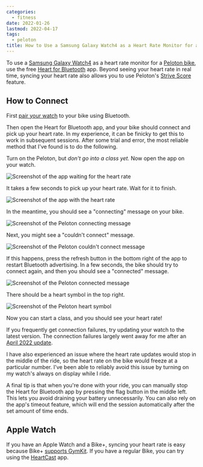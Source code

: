 ```yaml
---
categories:
  - fitness
date: 2022-01-26
lastmod: 2022-04-17
tags:
  - peloton
title: How to Use a Samsung Galaxy Watch4 as a Heart Rate Monitor for a Peloton Bike
---
```


To use a [Samsung Galaxy
Watch4](https://www.amazon.com/Samsung-Electronics-Smartwatch-Detection-Bluetooth/dp/B096BJLZZM?&linkCode=ll1&tag=thdalo00-20&linkId=edd3ac30f2add8f2a278045edc1c8a84&language=en_US&ref_=as_li_ss_tl)
as a heart rate monitor for a [Peloton bike](https://www.onepeloton.com/bikes),
use the free [Heart for
Bluetooth](https://play.google.com/store/apps/details?id=lukas.the.coder.heartforbluetooth)
app. Beyond seeing your heart rate in real time, syncing your heart rate also
allows you to use Peloton's [Strive
Score](https://blog.onepeloton.com/strive-score/) feature.

## How to Connect

First [pair your
watch](https://support.onepeloton.com/hc/en-us/articles/203418965-Pairing-Bluetooth-Headphones)
to your bike using Bluetooth.

Then open the Heart for Bluetooth app, and your bike should connect and pick up
your heart rate. In my experience, it can be finicky to get this to work in
subsequent sessions. After some trial and error, the most reliable method that
I've found is to do the following.

Turn on the Peloton, but *don't go into a class yet.* Now open the app on your
watch.

![Screenshot of the app waiting for the heart rate](https://imgur.com/eE0iGYV.png)

It takes a few seconds to pick up your heart rate. Wait for it to finish.

![Screenshot of the app with the heart rate](https://imgur.com/BK4e6ni.png)

In the meantime, you should see a "connecting" message on your bike.

![Screenshot of the Peloton connecting message](https://imgur.com/K713rap.jpg)

Next, you might see a "couldn't connect" message.

![Screenshot of the Peloton couldn't connect message](https://imgur.com/BxVgnye.jpg)

If this happens, press the refresh button in the bottom right of the app to
restart Bluetooth advertising. In a few seconds, the bike should try to connect
again, and then you should see a "connected" message.

![Screenshot of the Peloton connected message](https://imgur.com/HXxHTRd.jpg)

There should be a heart symbol in the top right.

![Screenshot of the Peloton heart symbol](https://imgur.com/PBQG721.jpg)

Now you can start a class, and you should see your heart rate!

If you frequently get connection failures, try updating your watch to the latest
version. The connection failures largely went away for me after an [April 2022
update](https://www.xda-developers.com/galaxy-watch-4-update-samsung-health-improvements-march-patch/).

I have also experienced an issue where the heart rate updates would stop in the
middle of the ride, so the heart rate on the bike would freeze at a particular
number. I've been able to reliably avoid this issue by turning on my watch's
always on display while I ride.

A final tip is that when you're done with your ride, you can manually stop the
Heart for Bluetooth app by pressing the flag button in the middle left. This
lets you avoid draining your battery unnecessarily. You can also rely on the
app's timeout feature, which will end the session automatically after the set
amount of time ends.

## Apple Watch

If you have an Apple Watch and a Bike+, syncing your heart rate is easy because
Bike+ [supports
GymKit](https://support.onepeloton.com/hc/en-us/articles/360048226572-Pairing-Your-Apple-Watch-With-The-Peloton-Bike-).
If you have a regular Bike, you can try using the
[HeartCast](https://www.heartcast.app/) app.
